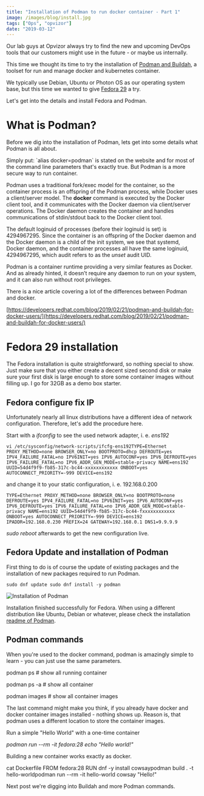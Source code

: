 ```yaml
---
title: "Installation of Podman to run docker container - Part 1"
image: /images/blog/install.jpg
tags: ["Ops", "opvizor"]
date: "2019-03-12"
---
```


Our lab guys at Opvizor always try to find the new and upcoming DevOps tools that our customers might use in the future - or maybe us internally.

This time we thought its time to try the installation of [Podman and Buildah](https://podman.io/releases/), a toolset for run and manage docker and kubernetes container.

We typically use Debian, Ubuntu or Photon OS as our operating system base, but this time we wanted to give [Fedora 29](https://getfedora.org/) a try.

Let's get into the details and install Fedora and Podman.

# What is Podman?

Before we dig into the installation of Podman, lets get into some details what Podman is all about.

Simply put: \`alias docker=podman\` is stated on the website and for most of the command line parameters that's exactly true. But Podman is a more secure way to run container.

Podman uses a traditional fork/exec model for the container, so the container process is an offspring of the Podman process, while Docker uses a client/server model. The **docker** command is executed by the Docker client tool, and it communicates with the Docker daemon via client/server operations. The Docker daemon creates the container and handles communications of stdin/stdout back to the Docker client tool.

The default loginuid of processes (before their loginuid is set) is 4294967295. Since the container is an offspring of the Docker daemon and the Docker daemon is a child of the init system, we see that systemd, Docker daemon, and the container processes all have the same loginuid, 4294967295, which audit refers to as the _unset_ audit UID.

Podman is a container runtime providing a very similar features as Docker. And as already hinted, it doesn’t require any daemon to run on your system, and it can also run without root privileges. 

There is a nice article covering a lot of the differences between Podman and docker.

[https://developers.redhat.com/blog/2019/02/21/podman-and-buildah-for-docker-users/](https://developers.redhat.com/blog/2019/02/21/podman-and-buildah-for-docker-users/)

# Fedora 29 installation

The Fedora installation is quite straightforward, so nothing special to show. Just make sure that you either create a decent sized second disk or make sure your first disk is large enough to store some container images without filling up. I go for 32GB as a demo box starter.

## Fedora configure fix IP

Unfortunately nearly all linux distributions have a different idea of network configuration. Therefore, let's add the procedure here.

Start with a _ifconfig_ to see the used network adapter, i. e. _ens192_

`vi /etc/sysconfig/network-scripts/ifcfg-ens192TYPE=Ethernet PROXY_METHOD=none BROWSER_ONLY=no BOOTPROTO=dhcp DEFROUTE=yes IPV4_FAILURE_FATAL=no IPV6INIT=yes IPV6_AUTOCONF=yes IPV6_DEFROUTE=yes IPV6_FAILURE_FATAL=no IPV6_ADDR_GEN_MODE=stable-privacy NAME=ens192 UUID=54d4f9f9-fb85-317c-bc44-xxxxxxxxxxxx ONBOOT=yes AUTOCONNECT_PRIORITY=-999 DEVICE=ens192`

and change it to your static configuration, i. e. 192.168.0.200

`TYPE=Ethernet PROXY_METHOD=none BROWSER_ONLY=no BOOTPROTO=none DEFROUTE=yes IPV4_FAILURE_FATAL=no IPV6INIT=yes IPV6_AUTOCONF=yes IPV6_DEFROUTE=yes IPV6_FAILURE_FATAL=no IPV6_ADDR_GEN_MODE=stable-privacy NAME=ens192 UUID=54d4f9f9-fb85-317c-bc44-fxxxxxxxxxxxx ONBOOT=yes AUTOCONNECT_PRIORITY=-999 DEVICE=ens192 IPADDR=192.168.0.230 PREFIX=24 GATEWAY=192.168.0.1 DNS1=9.9.9.9`

_sudo reboot_ afterwards to get the new configuration live.

## Fedora Update and installation of Podman

First thing to do is of course the update of existing packages and the installation of new packages required to run Podman.

`sudo dnf update sudo dnf install -y podman`

![Installation of Podman](/images/blog/install.jpg)

Installation finished successfully for Fedora. When using a different distribution like Ubuntu, Debian or whatever, please check the installation [readme of Podman](https://github.com/containers/libpod/blob/master/docs/tutorials/podman_tutorial.md).

## Podman commands

When you're used to the docker command, podman is amazingly simple to learn - you can just use the same parameters.

podman ps # show all running container

podman ps -a # show all container

podman images # show all container images

The last command might make you think, if you already have docker and docker container images installed - nothing shows up. Reason is, that podman uses a different location to store the container images.

Run a simple "Hello World" with a one-time container

_podman run --rm -it fedora:28 echo "Hello world!"_

Building a new container works exactly as docker.

cat Dockerfile FROM fedora:28 RUN dnf -y install cowsaypodman build . -t hello-worldpodman run --rm -it hello-world cowsay "Hello!"

Next post we're digging into Buildah and more Podman commands.
